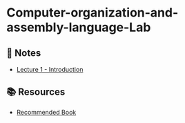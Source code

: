 # Computer-organization-and-assembly-language-Lab

## 📝 Notes
- [Lecture 1 - Introduction](./lectures/lecture-01.pdf)

## 📚 Resources
- [Recommended Book](./resources/book.pdf)